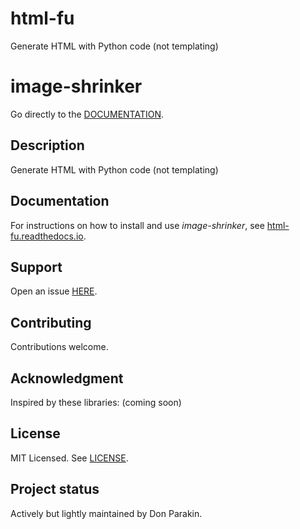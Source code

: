 # html-fu
Generate HTML with Python code (not templating)

# image-shrinker

Go directly to the [DOCUMENTATION](https://image-shrinker.readthedocs.io/).

## Description
Generate HTML with Python code (not templating)

## Documentation
For instructions on how to install and use *image-shrinker*,
see [html-fu.readthedocs.io](https://image-shrinker.readthedocs.io/).

## Support
Open an issue [HERE](https://github.com/weaddvalue/html-fu/issues).

## Contributing
Contributions welcome.

## Acknowledgment
Inspired by these libraries: (coming soon)

## License
MIT Licensed. See [LICENSE](LICENSE).

## Project status
Actively but lightly maintained by Don Parakin.
